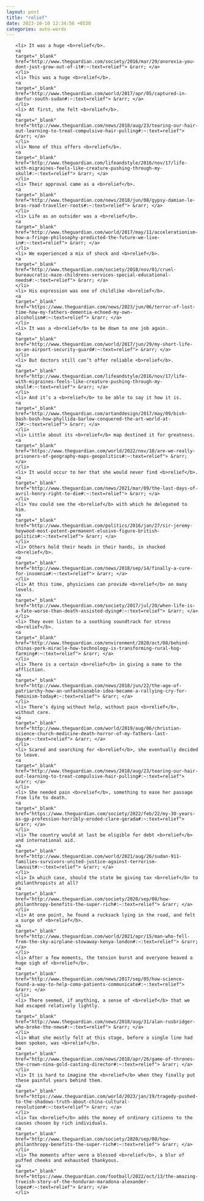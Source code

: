 ```yaml
---
layout: post
title: "relief"
date: 2023-10-10 12:34:56 +0530
categories: auto-words
---
```

<ol>

    <li> It was a huge <b>relief</b>.
    <a 
    target="_blank" 
    href="http://www.theguardian.com/society/2016/mar/29/anorexia-you-dont-just-grow-out-of-it#:~:text=relief"> &rarr; </a>
    </li>
    <li> This was a huge <b>relief</b>.
    <a 
    target="_blank" 
    href="http://www.theguardian.com/world/2017/apr/05/captured-in-darfur-south-sudan#:~:text=relief"> &rarr; </a>
    </li>
    <li> At first, she felt <b>relief</b>.
    <a 
    target="_blank" 
    href="http://www.theguardian.com/news/2018/aug/23/tearing-our-hair-out-learning-to-treat-compulsive-hair-pulling#:~:text=relief"> &rarr; </a>
    </li>
    <li> None of this offers <b>relief</b>.
    <a 
    target="_blank" 
    href="http://www.theguardian.com/lifeandstyle/2016/nov/17/life-with-migraines-feels-like-creature-pushing-through-my-skull#:~:text=relief"> &rarr; </a>
    </li>
    <li> Their approval came as a <b>relief</b>.
    <a 
    target="_blank" 
    href="http://www.theguardian.com/news/2018/jun/08/gypsy-damian-le-bras-road-traveller-roots#:~:text=relief"> &rarr; </a>
    </li>
    <li> Life as an outsider was a <b>relief</b>.
    <a 
    target="_blank" 
    href="http://www.theguardian.com/world/2017/may/11/accelerationism-how-a-fringe-philosophy-predicted-the-future-we-live-in#:~:text=relief"> &rarr; </a>
    </li>
    <li> We experienced a mix of shock and <b>relief</b>.
    <a 
    target="_blank" 
    href="http://www.theguardian.com/society/2018/nov/01/cruel-bureaucratic-maze-childrens-services-special-educational-needs#:~:text=relief"> &rarr; </a>
    </li>
    <li> His expression was one of childlike <b>relief</b>.
    <a 
    target="_blank" 
    href="https://www.theguardian.com/news/2023/jun/06/terror-of-lost-time-how-my-fathers-dementia-echoed-my-own-alcoholism#:~:text=relief"> &rarr; </a>
    </li>
    <li> It was a <b>relief</b> to be down to one job again.
    <a 
    target="_blank" 
    href="http://www.theguardian.com/world/2017/jun/29/my-short-life-as-an-airport-security-guard#:~:text=relief"> &rarr; </a>
    </li>
    <li> But doctors still can’t offer reliable <b>relief</b>.
    <a 
    target="_blank" 
    href="http://www.theguardian.com/lifeandstyle/2016/nov/17/life-with-migraines-feels-like-creature-pushing-through-my-skull#:~:text=relief"> &rarr; </a>
    </li>
    <li> And it’s a <b>relief</b> to be able to say it how it is.
    <a 
    target="_blank" 
    href="http://www.theguardian.com/artanddesign/2017/may/09/bish-bash-bosh-how-phyllida-barlow-conquered-the-art-world-at-73#:~:text=relief"> &rarr; </a>
    </li>
    <li> Little about its <b>relief</b> map destined it for greatness.
    <a 
    target="_blank" 
    href="https://www.theguardian.com/world/2022/nov/10/are-we-really-prisoners-of-geography-maps-geopolitics#:~:text=relief"> &rarr; </a>
    </li>
    <li> It would occur to her that she would never find <b>relief</b>.
    <a 
    target="_blank" 
    href="http://www.theguardian.com/news/2021/mar/09/the-last-days-of-avril-henry-right-to-die#:~:text=relief"> &rarr; </a>
    </li>
    <li> You could see the <b>relief</b> with which he delegated to him.
    <a 
    target="_blank" 
    href="http://www.theguardian.com/politics/2016/jan/27/sir-jeremy-heywood-most-potent-permanent-elusive-figure-british-politics#:~:text=relief"> &rarr; </a>
    </li>
    <li> Others hold their heads in their hands, in shocked <b>relief</b>.
    <a 
    target="_blank" 
    href="http://www.theguardian.com/news/2018/sep/14/finally-a-cure-for-insomnia#:~:text=relief"> &rarr; </a>
    </li>
    <li> At this time, physicians can provide <b>relief</b> on many levels.
    <a 
    target="_blank" 
    href="http://www.theguardian.com/society/2017/jul/20/when-life-is-a-fate-worse-than-death-assisted-dying#:~:text=relief"> &rarr; </a>
    </li>
    <li> They even listen to a soothing soundtrack for stress <b>relief</b>.
    <a 
    target="_blank" 
    href="http://www.theguardian.com/environment/2020/oct/08/behind-chinas-pork-miracle-how-technology-is-transforming-rural-hog-farming#:~:text=relief"> &rarr; </a>
    </li>
    <li> There is a certain <b>relief</b> in giving a name to the affliction.
    <a 
    target="_blank" 
    href="http://www.theguardian.com/news/2018/jun/22/the-age-of-patriarchy-how-an-unfashionable-idea-became-a-rallying-cry-for-feminism-today#:~:text=relief"> &rarr; </a>
    </li>
    <li> There’s dying without help, without pain <b>relief</b>, without care.
    <a 
    target="_blank" 
    href="http://www.theguardian.com/world/2019/aug/06/christian-science-church-medicine-death-horror-of-my-fathers-last-days#:~:text=relief"> &rarr; </a>
    </li>
    <li> Scared and searching for <b>relief</b>, she eventually decided to leave.
    <a 
    target="_blank" 
    href="http://www.theguardian.com/news/2018/aug/23/tearing-our-hair-out-learning-to-treat-compulsive-hair-pulling#:~:text=relief"> &rarr; </a>
    </li>
    <li> She needed pain <b>relief</b>, something to ease her passage from life to death.
    <a 
    target="_blank" 
    href="https://www.theguardian.com/society/2022/feb/22/my-30-years-as-gp-profession-horribly-eroded-clare-gerada#:~:text=relief"> &rarr; </a>
    </li>
    <li> The country would at last be eligible for debt <b>relief</b> and international aid.
    <a 
    target="_blank" 
    href="http://www.theguardian.com/world/2021/aug/26/sudan-911-families-survivors-united-justice-against-terrorism-lawsuit#:~:text=relief"> &rarr; </a>
    </li>
    <li> In which case, should the state be giving tax <b>relief</b> to philanthropists at all?
    <a 
    target="_blank" 
    href="http://www.theguardian.com/society/2020/sep/08/how-philanthropy-benefits-the-super-rich#:~:text=relief"> &rarr; </a>
    </li>
    <li> At one point, he found a rucksack lying in the road, and felt a surge of <b>relief</b>.
    <a 
    target="_blank" 
    href="http://www.theguardian.com/world/2021/apr/15/man-who-fell-from-the-sky-airplane-stowaway-kenya-london#:~:text=relief"> &rarr; </a>
    </li>
    <li> After a few moments, the tension burst and everyone heaved a huge sigh of <b>relief</b>.
    <a 
    target="_blank" 
    href="http://www.theguardian.com/news/2017/sep/05/how-science-found-a-way-to-help-coma-patients-communicate#:~:text=relief"> &rarr; </a>
    </li>
    <li> There seemed, if anything, a sense of <b>relief</b> that we had escaped relatively lightly.
    <a 
    target="_blank" 
    href="http://www.theguardian.com/news/2018/aug/31/alan-rusbridger-who-broke-the-news#:~:text=relief"> &rarr; </a>
    </li>
    <li> What she mostly felt at this stage, before a single line had been spoken, was <b>relief</b>.
    <a 
    target="_blank" 
    href="http://www.theguardian.com/news/2018/apr/26/game-of-thrones-the-crown-nina-gold-casting-director#:~:text=relief"> &rarr; </a>
    </li>
    <li> It is hard to imagine the <b>relief</b> when they finally put these painful years behind them.
    <a 
    target="_blank" 
    href="https://www.theguardian.com/world/2023/jan/19/tragedy-pushed-to-the-shadows-truth-about-china-cultural-revolution#:~:text=relief"> &rarr; </a>
    </li>
    <li> Tax <b>relief</b> adds the money of ordinary citizens to the causes chosen by rich individuals.
    <a 
    target="_blank" 
    href="http://www.theguardian.com/society/2020/sep/08/how-philanthropy-benefits-the-super-rich#:~:text=relief"> &rarr; </a>
    </li>
    <li> The moments after were a blessed <b>relief</b>, a blur of puffed cheeks and exhausted thankyous.
    <a 
    target="_blank" 
    href="https://www.theguardian.com/football/2022/oct/13/the-amazing-trueish-story-of-the-honduran-maradona-alexander-lopez#:~:text=relief"> &rarr; </a>
    </li>